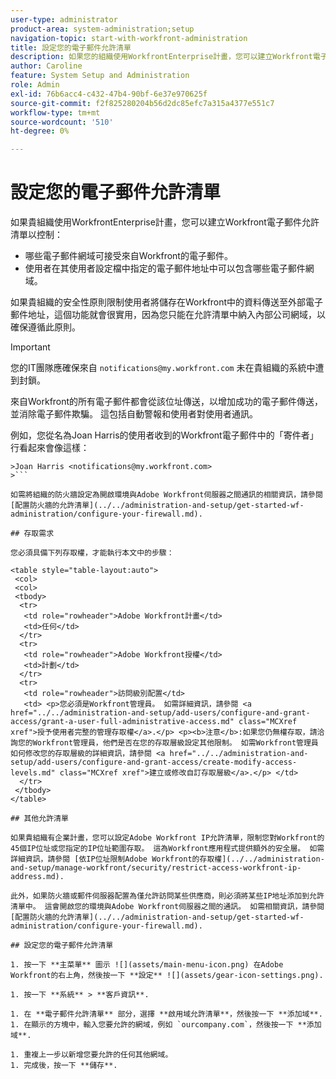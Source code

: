 ```yaml
---
user-type: administrator
product-area: system-administration;setup
navigation-topic: start-with-workfront-administration
title: 設定您的電子郵件允許清單
description: 如果您的組織使用WorkfrontEnterprise計畫，您可以建立Workfront電子郵件允許清單，控制哪些電子郵件網域可以接受來自Workfront的電子郵件，以及哪些電子郵件網域可以位於使用者在其使用者設定檔中指定的電子郵件地址中。 如果貴組織的安全性原則限制使用者將儲存在Workfront中的資料傳送至外部電子郵件地址，這個功能就會很實用，因為您只能在允許清單中納入內部公司網域，以確保遵循此原則。
author: Caroline
feature: System Setup and Administration
role: Admin
exl-id: 76b6acc4-c432-47b4-90bf-6e37e970625f
source-git-commit: f2f825280204b56d2dc85efc7a315a4377e551c7
workflow-type: tm+mt
source-wordcount: '510'
ht-degree: 0%

---
```


# 設定您的電子郵件允許清單

如果貴組織使用WorkfrontEnterprise計畫，您可以建立Workfront電子郵件允許清單以控制：

* 哪些電子郵件網域可接受來自Workfront的電子郵件。
* 使用者在其使用者設定檔中指定的電子郵件地址中可以包含哪些電子郵件網域。

如果貴組織的安全性原則限制使用者將儲存在Workfront中的資料傳送至外部電子郵件地址，這個功能就會很實用，因為您只能在允許清單中納入內部公司網域，以確保遵循此原則。

>[!IMPORTANT]
>
>您的IT團隊應確保來自 `notifications@my.workfront.com` 未在貴組織的系統中遭到封鎖。
>
>來自Workfront的所有電子郵件都會從該位址傳送，以增加成功的電子郵件傳送，並消除電子郵件欺騙。 這包括自動警報和使用者對使用者通訊。
>
>例如，您從名為Joan Harris的使用者收到的Workfront電子郵件中的「寄件者」行看起來會像這樣：
>
```
>Joan Harris <notifications@my.workfront.com>
>```

如需將組織的防火牆設定為開啟環境與Adobe Workfront伺服器之間通訊的相關資訊，請參閱 [配置防火牆的允許清單](../../administration-and-setup/get-started-wf-administration/configure-your-firewall.md).

## 存取需求

您必須具備下列存取權，才能執行本文中的步驟：

<table style="table-layout:auto"> 
 <col> 
 <col> 
 <tbody> 
  <tr> 
   <td role="rowheader">Adobe Workfront計畫</td> 
   <td>任何</td> 
  </tr> 
  <tr> 
   <td role="rowheader">Adobe Workfront授權</td> 
   <td>計劃</td> 
  </tr> 
  <tr> 
   <td role="rowheader">訪問級別配置</td> 
   <td> <p>您必須是Workfront管理員。 如需詳細資訊，請參閱 <a href="../../administration-and-setup/add-users/configure-and-grant-access/grant-a-user-full-administrative-access.md" class="MCXref xref">授予使用者完整的管理存取權</a>.</p> <p><b>注意</b>:如果您仍無權存取，請洽詢您的Workfront管理員，他們是否在您的存取層級設定其他限制。 如需Workfront管理員如何修改您的存取層級的詳細資訊，請參閱 <a href="../../administration-and-setup/add-users/configure-and-grant-access/create-modify-access-levels.md" class="MCXref xref">建立或修改自訂存取層級</a>.</p> </td> 
  </tr> 
 </tbody> 
</table>

## 其他允許清單

如果貴組織有企業計畫，您可以設定Adobe Workfront IP允許清單，限制您對Workfront的45個IP位址或您指定的IP位址範圍存取。 這為Workfront應用程式提供額外的安全層。 如需詳細資訊，請參閱 [依IP位址限制Adobe Workfront的存取權](../../administration-and-setup/manage-workfront/security/restrict-access-workfront-ip-address.md).

此外，如果防火牆或郵件伺服器配置為僅允許訪問某些供應商，則必須將某些IP地址添加到允許清單中。 這會開啟您的環境與Adobe Workfront伺服器之間的通訊。 如需相關資訊，請參閱 [配置防火牆的允許清單](../../administration-and-setup/get-started-wf-administration/configure-your-firewall.md).

## 設定您的電子郵件允許清單

1. 按一下 **主菜單** 圖示 ![](assets/main-menu-icon.png) 在Adobe Workfront的右上角，然後按一下 **設定** ![](assets/gear-icon-settings.png).

1. 按一下 **系統** > **客戶資訊**.

1. 在 **電子郵件允許清單** 部分，選擇 **啟用域允許清單**，然後按一下 **添加域**.
1. 在顯示的方塊中，輸入您要允許的網域，例如 `ourcompany.com`，然後按一下 **添加域**.

1. 重複上一步以新增您要允許的任何其他網域。
1. 完成後，按一下 **儲存**.

